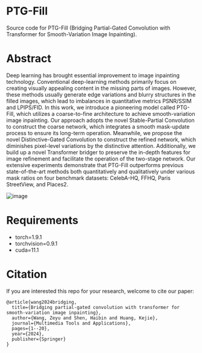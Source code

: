 # PTG-Fill
Source code for PTG-Fill (Bridging Partial-Gated Convolution with Transformer for Smooth-Variation Image Inpainting).

# Abstract
Deep learning has brought essential improvement to image inpainting technology. Conventional deep-learning methods primarily focus on creating visually appealing content in the missing parts of images. However, these methods usually generate edge variations and blurry structures in the filled images, which lead to imbalances in quantitative metrics PSNR/SSIM and LPIPS/FID. In this work, we introduce a pioneering model called PTG-Fill, which utilizes
a coarse-to-fine architecture to achieve smooth-variation image inpainting. Our approach adopts the novel Stable-Partial Convolution to construct the coarse network, which integrates a smooth mask-update process to ensure its long-term operation. Meanwhile, we propose the novel Distinctive-Gated Convolution to construct the refined network, which diminishes pixel-level variations by the distinctive attention. Additionally, we build up a novel Transformer bridger to preserve the in-depth features for image refinement and facilitate the operation of the two-stage network. Our extensive experiments demonstrate that PTG-Fill outperforms previous state-of-the-art methods both quantitatively and qualitatively under various mask ratios on four benchmark datasets: CelebA-HQ, FFHQ, Paris StreetView, and Places2.

![image](https://github.com/zeyuwang-zju/PTG-Fill/assets/112078495/70de9dfb-ddf4-407b-9484-946b5acaff48)

# Requirements
- torch=1.9.1 
- torchvision=0.9.1 
- cuda=11.1

# Citation
If you are interested this repo for your research, welcome to cite our paper:

```
@article{wang2024bridging,
  title={Bridging partial-gated convolution with transformer for smooth-variation image inpainting},
  author={Wang, Zeyu and Shen, Haibin and Huang, Kejie},
  journal={Multimedia Tools and Applications},
  pages={1--20},
  year={2024},
  publisher={Springer}
}
```
